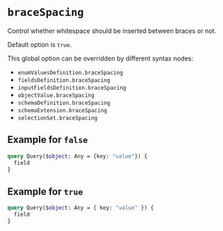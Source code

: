# `braceSpacing`

Control whether whitespace should be inserted between braces or not.

Default option is `true`.

This global option can be overridden by different syntax nodes:

- `enumValuesDefinition.braceSpacing`
- `fieldsDefinition.braceSpacing`
- `inputFieldsDefinition.braceSpacing`
- `objectValue.braceSpacing`
- `schemaDefinition.braceSpacing`
- `schemaExtension.braceSpacing`
- `selectionSet.braceSpacing`

## Example for `false`

```graphql
query Query($object: Any = {key: "value"}) {
  field
}
```

## Example for `true`

```graphql
query Query($object: Any = { key: "value" }) {
  field
}
```
